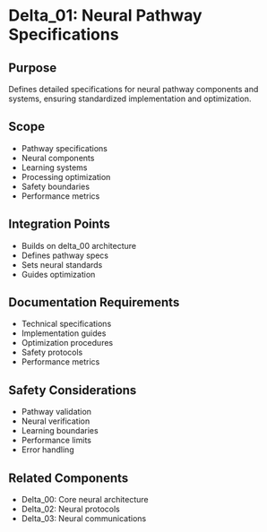 # Delta_01: Neural Pathway Specifications

## Purpose

Defines detailed specifications for neural pathway components and systems, ensuring standardized implementation and optimization.

## Scope

- Pathway specifications
- Neural components
- Learning systems
- Processing optimization
- Safety boundaries
- Performance metrics

## Integration Points

- Builds on delta_00 architecture
- Defines pathway specs
- Sets neural standards
- Guides optimization

## Documentation Requirements

- Technical specifications
- Implementation guides
- Optimization procedures
- Safety protocols
- Performance metrics

## Safety Considerations

- Pathway validation
- Neural verification
- Learning boundaries
- Performance limits
- Error handling

## Related Components

- Delta_00: Core neural architecture
- Delta_02: Neural protocols
- Delta_03: Neural communications